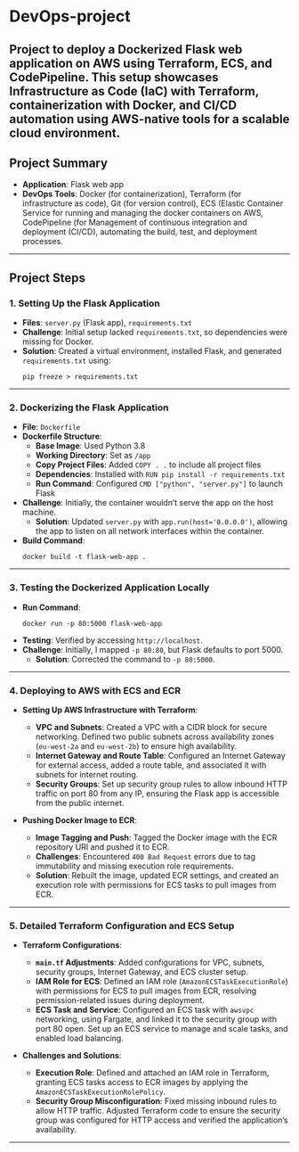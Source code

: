 # DevOps-project
Project to deploy a Dockerized Flask web application on AWS using Terraform, ECS, and CodePipeline. This setup showcases Infrastructure as Code (IaC) with Terraform, containerization with Docker, and CI/CD automation using AWS-native tools for a scalable cloud environment.
---

## Project Summary
- **Application**: Flask web app
- **DevOps Tools**: Docker (for containerization), Terraform (for infrastructure as code), Git (for version control), ECS (Elastic Container Service for running and managing the docker containers on AWS, CodePipeline (for Management of continuous integration and deployment (CI/CD), automating the build, test, and deployment processes.

---

## Project Steps

### 1. Setting Up the Flask Application
   - **Files**: `server.py` (Flask app), `requirements.txt`
   - **Challenge**: Initial setup lacked `requirements.txt`, so dependencies were missing for Docker.
   - **Solution**: Created a virtual environment, installed Flask, and generated `requirements.txt` using:
     ```
     pip freeze > requirements.txt
     ```
---
### 2. Dockerizing the Flask Application
   - **File**: `Dockerfile`
   - **Dockerfile Structure**:
     - **Base Image**: Used Python 3.8
     - **Working Directory**: Set as `/app`
     - **Copy Project Files**: Added `COPY . .` to include all project files
     - **Dependencies**: Installed with `RUN pip install -r requirements.txt`
     - **Run Command**: Configured `CMD ["python", "server.py"]` to launch Flask
   - **Challenge**: Initially, the container wouldn’t serve the app on the host machine.
     - **Solution**: Updated `server.py` with `app.run(host='0.0.0.0')`, allowing the app to listen on all network interfaces within the container.
   - **Build Command**:
     ```
     docker build -t flask-web-app .
     ```
---
### 3. Testing the Dockerized Application Locally
   - **Run Command**:
     ```
     docker run -p 80:5000 flask-web-app
     ```
   - **Testing**: Verified by accessing `http://localhost`.
   - **Challenge**: Initially, I mapped `-p 80:80`, but Flask defaults to port 5000.
     - **Solution**: Corrected the command to `-p 80:5000`.

---
### 4. Deploying to AWS with ECS and ECR

   - **Setting Up AWS Infrastructure with Terraform**:
     - **VPC and Subnets**: Created a VPC with a CIDR block for secure networking. Defined two public subnets across availability zones (`eu-west-2a` and `eu-west-2b`) to ensure high availability.
     - **Internet Gateway and Route Table**: Configured an Internet Gateway for external access, added a route table, and associated it with subnets for internet routing.
     - **Security Groups**: Set up security group rules to allow inbound HTTP traffic on port 80 from any IP, ensuring the Flask app is accessible from the public internet.

   - **Pushing Docker Image to ECR**:
     - **Image Tagging and Push**: Tagged the Docker image with the ECR repository URI and pushed it to ECR.
     - **Challenges**: Encountered `400 Bad Request` errors due to tag immutability and missing execution role requirements.
     - **Solution**: Rebuilt the image, updated ECR settings, and created an execution role with permissions for ECS tasks to pull images from ECR.
---

### 5. Detailed Terraform Configuration and ECS Setup

   - **Terraform Configurations**:
     - **`main.tf` Adjustments**: Added configurations for VPC, subnets, security groups, Internet Gateway, and ECS cluster setup.
     - **IAM Role for ECS**: Defined an IAM role (`AmazonECSTaskExecutionRole`) with permissions for ECS to pull images from ECR, resolving permission-related issues during deployment.
     - **ECS Task and Service**: Configured an ECS task with `awsvpc` networking, using Fargate, and linked it to the security group with port 80 open. Set up an ECS service to manage and scale tasks, and enabled load balancing.

   - **Challenges and Solutions**:
     - **Execution Role**: Defined and attached an IAM role in Terraform, granting ECS tasks access to ECR images by applying the `AmazonECSTaskExecutionRolePolicy`.
     - **Security Group Misconfiguration**: Fixed missing inbound rules to allow HTTP traffic. Adjusted Terraform code to ensure the security group was configured for HTTP access and verified the application’s availability.

---

